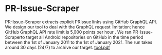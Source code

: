 # PR-Issue-Scraper

PR-Issue-Scraper extracts explicit PRIssue links using GitHub GraphQL API.
We design our tool to deal with the GraphQL request limitation; hence GitHub GraphQL API rate limit is 5,000 points per hour
. We ran PR-Issue-Scraperto target all Android repositories on GitHub in the time period between the 1st of January 2011 to the 1st of January 2021.
The run takes around 30 days (24/7) to archive our target.
[tool.pdf](https://github.com/zakarea/PR-Issue-Scraper/files/10059658/tool.pdf)

